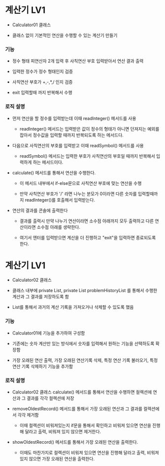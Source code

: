 # 계산기 LV1

- Calculator01 클래스

- 클래스 없이 기본적인 연산을 수행할 수 있는 계산기 만들기 

### 기능

- 정수 형태 피연산자 2개 입력 후 사칙연산 부호 입력받아서 연산 결과 출력

- 입력한 정수가 정수 형태인지 검증
- 사칙연산 부호가 +,-,*,/ 인지 검증
- exit 입력할때 까지 반복해서 수행

### 로직 설명

- 먼저 연산을 할 정수를 입력받는데 이때 readInteger() 메서드를 사용
    
    - readInteger() 메서드는 입력받은 값이 정수의 형태가 아니면 던져지는 예외를 잡아서 정수값을 입력할 때까지 반복되도록 하는 메서드다.
    
- 다음으로 사칙연산의 부호를 입력받고 이때 readSymbol() 메서드를 사용

    - readSymbol() 메서드는 입력한 부호가 사칙연산의 부호일 때까지 반복해서 입력하게 하는 메서드이다.
    
- calculate() 메서드를 통해서 연산을 수행한다.

    - 이 메서드 내부에서 if-else문으로 사칙연산 부호에 맞는 연산을 수행
    
    - 만약 사칙연산 부호가 '/' 라면 나누는 분모가 0이라면 다른 숫자를 입력할때까지 readInteger()를 호출해서 입력받는다.

- 연산의 결과를 콘솔에 출력한다

    - 결과를 출력시 만약 나누기 연산이라면 소수점 아래까지 모두 출력하고 다른 연산이라면 소수점 아래를 생략한다.
    
    - 여기서 엔터를 입력받으면 계산을 더 진행하고 "exit"을 입력하면 종료되도록 한다.
 
 # 계산기 LV1

 - Calculator02 클래스

 - 클래스 내부에 private List<Double>, private List<String> problemHistoryList 를 통해서 수행한 계산과 그 결과를 저장하도록 함

 - List를 통해서 과거의 계산 기록을 가져오거나 삭제할 수 있도록 했음

### 기능

- Calculator01에 기능을 추가하여 구성함

- 기존에는 숫자 계산만 있는 방식에서 숫자를 입력해서 원하는 기능을 선택하도록 확장함

- 가장 오래된 연산 출력, 가장 오래된 연산기록 삭제, 특정 연산 기록 불러오기, 특정 연산 기록 삭제하기 기능을 추가함

### 로직 설명

- Calculator02 클래스 calculate() 메서드를 통해서 연산을 수행하면 컬렉션에 연산과 그 결과를 각각 컬렉션에 저장

- removeOldestRecord() 메서드를 통해서 가장 오래된 연산과 그 결과를 컬렉션에서 각각 제거함

    - 이때 컬렉션이 비워져있는지 if문을 통해서 확인하고 비워져 있으면 연산을 진행해 달라고 출력, 비워져 있지 않으면 제거한다.
 
- showOldestRecord() 메서드를 통해서 가장 오래된 연산을 출력한다.

  - 이때도 마찬가지로 컬렉션이 비워져 있으면 연산을 진행해 달라고 출력, 비워져 있지 않으면 가장 오래된 연산을 출력한다.
